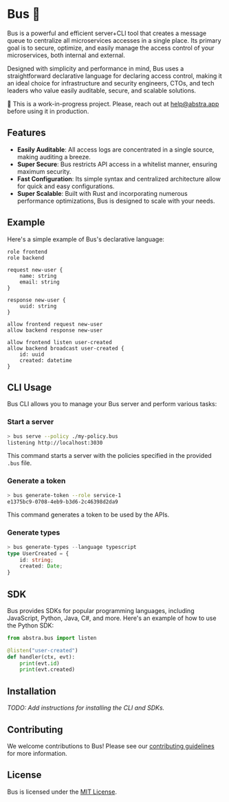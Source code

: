 # Bus 🚌

Bus is a powerful and efficient server+CLI tool that creates a message queue to centralize all microservices accesses in a single place. Its primary goal is to secure, optimize, and easily manage the access control of your microservices, both internal and external.

Designed with simplicity and performance in mind, Bus uses a straightforward declarative language for declaring access control, making it an ideal choice for infrastructure and security engineers, CTOs, and tech leaders who value easily auditable, secure, and scalable solutions.

🚧 This is a work-in-progress project. Please, reach out at help@abstra.app before using it in production.

## Features

- **Easily Auditable**: All access logs are concentrated in a single source, making auditing a breeze.
- **Super Secure**: Bus restricts API access in a whitelist manner, ensuring maximum security.
- **Fast Configuration**: Its simple syntax and centralized architecture allow for quick and easy configurations.
- **Super Scalable**: Built with Rust and incorporating numerous performance optimizations, Bus is designed to scale with your needs.

## Example

Here's a simple example of Bus's declarative language:

```bus
role frontend
role backend

request new-user {
    name: string
    email: string
}

response new-user {
    uuid: string
}

allow frontend request new-user
allow backend response new-user

allow frontend listen user-created
allow backend broadcast user-created {
    id: uuid
    created: datetime
}
```

## CLI Usage

Bus CLI allows you to manage your Bus server and perform various tasks:

### Start a server

```bash
> bus serve --policy ./my-policy.bus
listening http://localhost:3030
```

This command starts a server with the policies specified in the provided `.bus` file.

### Generate a token

```bash
> bus generate-token --role service-1
e1375bc9-0708-4eb9-b3d6-2c46398d2da9
```

This command generates a token to be used by the APIs.

### Generate types

```ts
> bus generate-types --language typescript
type UserCreated = {
    id: string;
    created: Date;
}
```

## SDK

Bus provides SDKs for popular programming languages, including JavaScript, Python, Java, C#, and more. Here's an example of how to use the Python SDK:

```python
from abstra.bus import listen

@listen("user-created")
def handler(ctx, evt):
    print(evt.id)
    print(evt.created)
```

## Installation

_TODO: Add instructions for installing the CLI and SDKs._

## Contributing

We welcome contributions to Bus! Please see our [contributing guidelines](CONTRIBUTING.md) for more information.

## License

Bus is licensed under the [MIT License](LICENSE).